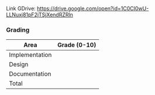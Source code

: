 Link GDrive: https://drive.google.com/open?id=1C0CI0wU-LLNuxj81pF2jTSjXendRZRln
### Grading
Area           | Grade (0-10)
-------------- | ------------
Implementation |
Design         |
Documentation  |
Total          |
